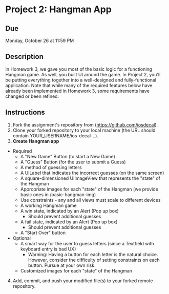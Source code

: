 # Project 2: Hangman App

## Due
Monday, October 26 at 11:59 PM

## Description
In Homework 3, we gave you most of the basic logic for a functioning Hangman
game. As well, you built UI around the game. In Project 2, you'll be putting
everything together into a well-designed and fully-functional application.
Note that while many of the required features below have already been implemented
in Homework 3, some requirements have changed or been refined.

## Instructions
1. Fork the assignment's repository from (https://github.com/iosdecal).
2. Clone your forked repository to your local machine (the URL should contain
   YOUR_USERNAME/ios-decal-..).
3. **Create Hangman app**
  * Required
    * A "New Game" Button (to start a New Game)
    * A "Guess" Button (for the user to submit a Guess)
    * A method of guessing letters
    * A UILabel that indicates the incorrect guesses (on the same screen)
    * A square-dimensioned UIImageView that represents the "state" of the Hangman
    * Appropriate images for each "state" of the Hangman (we provide basic ones in /basic-hangman-img)
    * Use constraints - any and all views must scale to different devices
    * A working Hangman game
    * A win state, indicated by an Alert (Pop up box)
        * Should prevent additional guesses
    * A fail state, indicated by an Alert (Pop up box)
        * Should prevent additional guesses
    * A "Start Over" button
  * Optional
    * A smart way for the user to guess letters (since a Textfield with keyboard entry is bad UX)
        * Warning: Having a button for each letter is the natural choice. However, consider the
        difficulty of setting constraints on each button. Pursue at your own risk.
    * Customized images for each "state" of the Hangman
4. Add, commit, and push your modified file(s) to your forked remote repository.